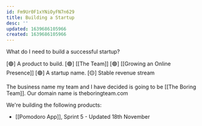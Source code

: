 ```yaml
---
id: Fm9Ur0F1xYNiOyFN7n629
title: Building a Startup
desc: ''
updated: 1639686105966
created: 1639686105966
---
```

What do I need to build a successful startup?

[🟢] A product to build.
[🟢] [[The Team]]
[🟢] [[Growing an Online Presence]]
[🟢] A startup name.
[🟡] Stable revenue stream

The business name my team and I have decided is going to be [[The Boring Team]].
Our domain name is theboringteam.com


We're building the following products:
- [[Pomodoro App]], Sprint 5 - Updated 18th November


